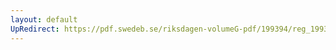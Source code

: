 ```yaml
---
layout: default
UpRedirect: https://pdf.swedeb.se/riksdagen-volumeG-pdf/199394/reg_199394/reg_199394_0451.pdf
---
```

